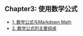 ## Chapter3: 使用数学公式

- [1. 数学公式与Markdown Math](recipe-01/README.md)
- [2. 数学公式的主要组成](recipe-02/README.md)

